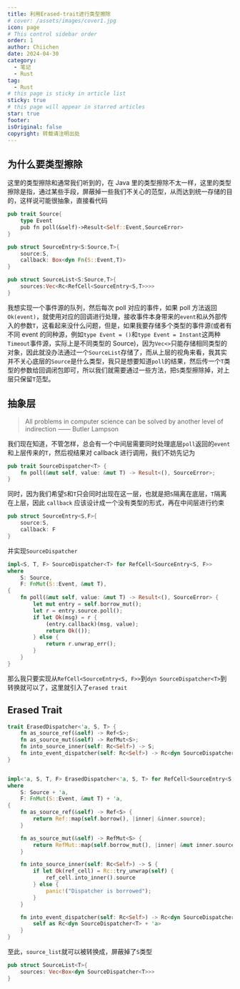 ```yaml
---
title: 利用Erased-trait进行类型擦除
# cover: /assets/images/cover1.jpg
icon: page
# This control sidebar order
order: 1
author: Chiichen
date: 2024-04-30
category:
  - 笔记
  - Rust
tag:
  - Rust
# this page is sticky in article list
sticky: true
# this page will appear in starred articles
star: true
footer:
isOriginal: false
copyright: 转载请注明出处
---
```


## 为什么要类型擦除

这里的类型擦除和通常我们听到的，在 Java 里的类型擦除不太一样，这里的类型擦除是指，通过某些手段，屏蔽掉一些我们不关心的范型，从而达到统一存储的目的，这样说可能很抽象，直接看代码

```rust
pub trait Source{
    type Event
    pub fn poll(&self)->Result<Self::Event,SourceError>
}

pub struct SourceEntry<S:Source,T>{
    source:S,
    callback: Box<dyn Fn(S::Event,T)>
}

pub struct SourceList<S:Source,T>{
    sources:Vec<Rc<RefCell<SourceEntry<S,T>>>>
}
```

我想实现一个事件源的队列，然后每次 poll 对应的事件，如果 poll 方法返回`Ok(event)`，就使用对应的回调进行处理，接收事件本身带来的`event`和从外部传入的参数`T`，这看起来没什么问题，但是，如果我要存储多个类型的事件源(或者有不同 event 的同种源，例如`type Event = ()`和`type Event = Instant`这两种`Timeout`事件源，实际上是不同类型的 Source)，因为`Vec<>`只能存储相同类型的对象，因此就没办法通过一个`SourceList`存储了，而从上层的视角来看，我其实并不关心底层的`Source`是什么类型，我只是想要知道`poll`的结果，然后传一个`T`类型的参数给回调闭包即可，所以我们就需要通过一些方法，把`S`类型擦除掉，对上层只保留`T`范型。

## 抽象层

> All problems in computer science can be solved by another level of indirection
> —— Butler Lampson

我们现在知道，不管怎样，总会有一个中间层需要同时处理底层`poll`返回的`event`和上层传来的`T`，然后视结果对 callback 进行调用，我们不妨先记为

```rust
pub trait SourceDispatcher<T> {
    fn poll(&mut self, value: &mut T) -> Result<(), SourceError>;
}
```

同时，因为我们希望`S`和`T`只会同时出现在这一层，也就是把`S`隔离在底层，`T`隔离在上层，因此 `callback` 应该设计成一个没有类型的形式，再在中间层进行约束

```rust
pub struct SourceEntry<S,F>{
    source:S,
    callback: F
}
```

并实现`SourceDispatcher`

```rust
impl<S, T, F> SourceDispatcher<T> for RefCell<SourceEntry<S, F>>
where
    S: Source,
    F: FnMut(S::Event, &mut T),
{
    fn poll(&mut self, value: &mut T) -> Result<(), SourceError> {
        let mut entry = self.borrow_mut();
        let r = entry.source.poll();
        if let Ok(msg) = r {
            (entry.callback)(msg, value);
            return Ok(());
        } else {
            return r.unwrap_err();
        }
    }
}
```

那么我只要实现从`RefCell<SourceEntry<S, F>>`到`dyn SourceDispatcher<T>`到转换就可以了，这里就引入了`erased trait`

## Erased Trait

```rust
trait ErasedDispatcher<'a, S, T> {
    fn as_source_ref(&self) -> Ref<S>;
    fn as_source_mut(&self) -> RefMut<S>;
    fn into_source_inner(self: Rc<Self>) -> S;
    fn into_event_dispatcher(self: Rc<Self>) -> Rc<dyn SourceDispatcher<T> + 'a>;
}


impl<'a, S, T, F> ErasedDispatcher<'a, S, T> for RefCell<SourceEntry<S, F>>
where
    S: Source + 'a,
    F: FnMut(S::Event, &mut T) + 'a,
{
    fn as_source_ref(&self) -> Ref<S> {
        return Ref::map(self.borrow(), |inner| &inner.source);
    }

    fn as_source_mut(&self) -> RefMut<S> {
        return RefMut::map(self.borrow_mut(), |inner| &mut inner.source);
    }

    fn into_source_inner(self: Rc<Self>) -> S {
        if let Ok(ref_cell) = Rc::try_unwrap(self) {
            ref_cell.into_inner().source
        } else {
            panic!("Dispatcher is borrowed");
        }
    }

    fn into_event_dispatcher(self: Rc<Self>) -> Rc<dyn SourceDispatcher<T> + 'a> {
        self as Rc<dyn SourceDispatcher<T> + 'a>
    }
}
```

至此，`source_list`就可以被转换成，屏蔽掉了`S`类型

```rust
pub struct SourceList<T>{
    sources: Vec<Box<dyn SourceDispatcher<T>>>
}
```

